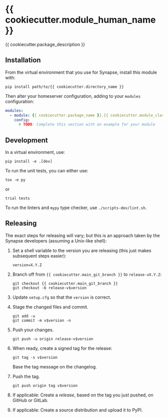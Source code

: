 # {{ cookiecutter.module_human_name }}

{{ cookiecutter.package_description }}


## Installation

From the virtual environment that you use for Synapse, install this module with:
```shell
pip install path/to/{{ cookiecutter.directory_name }}
```

Then alter your homeserver configuration, adding to your `modules` configuration:
```yaml
modules:
  - module: {{ cookiecutter.package_name }}.{{ cookiecutter.module_class_name }}
    config:
      # TODO: Complete this section with an example for your module
```


## Development

In a virtual environment, use:
```shell
pip install -e .[dev]
```

To run the unit tests, you can either use:
```shell
tox -e py
```
or
```shell
trial tests
```

To run the linters and `mypy` type checker, use `./scripts-dev/lint.sh`.


## Releasing

The exact steps for releasing will vary; but this is an approach taken by the
Synapse developers (assuming a Unix-like shell):

 1. Set a shell variable to the version you are releasing (this just makes
    subsequent steps easier):
    ```shell
    version=X.Y.Z
    ```

 2. Branch off from `{{ cookiecutter.main_git_branch }}` to `release-vX.Y.Z`:
    ```shell
    git checkout {{ cookiecutter.main_git_branch }}
    git checkout -b release-v$version
    ```

 3. Update `setup.cfg` so that the `version` is correct.

 4. Stage the changed files and commit.
    ```shell
    git add -u
    git commit -m v$version -n
    ```

 5. Push your changes.
    ```shell
    git push -u origin release-v$version
    ```

 6. When ready, create a signed tag for the release:
    ```shell
    git tag -s v$version
    ```
    Base the tag message on the changelog.

 7. Push the tag.
    ```shell
    git push origin tag v$version
    ```

 8. If applicable:
    Create a *release*, based on the tag you just pushed, on GitHub or GitLab.

 9. If applicable:
    Create a source distribution and upload it to PyPI.
